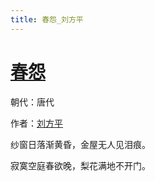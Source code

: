 ```yaml
---
title: 春怨_刘方平
---
```


# [春怨](http://so.gushiwen.org/view_12999.aspx)

朝代：唐代

作者：[刘方平](http://so.gushiwen.org/author_506.aspx)

纱窗日落渐黄昏，金屋无人见泪痕。 

寂寞空庭春欲晚，梨花满地不开门。